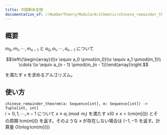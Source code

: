 ```yaml
---
title: 中国剰余定理
documentation_of: //NumberTheory/ModularArithmetic/chinese_remainder_theorem.py
---
```


## 概要
$m_0, m_1, \cdots, m_{n - 1}$ と $a_0, a_1, \cdots, a_{n - 1}$ について

$$\left\{\begin{array}{l}x \equiv a_0 \pmod{m_0}\\x \equiv a_1 \pmod{m_1}\\ \cdots \\x \equiv a_{n - 1} \pmod{m_{n - 1}}\end{array}\right.$$

を満たす $x$ を求めるアルゴリズム。

## 使い方
`chinese_remainder_theorem(a: Sequence[int], m: Sequence[int]) -> Tuple[int, int]`  
$i = 0, 1, \cdots, n - 1$ について $x \equiv a_i \pmod{m_i}$ を満たす $x (0 \le x \lt \mathrm{lcm}(m[i]))$ とその周期 $\mathrm{lcm}(m[i])$ を返す。そのような $x$ が存在しない場合は $(-1, -1)$ を返す。計算量 $O(n \log \mathrm{lcm}(m[i]))$
